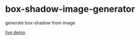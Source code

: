 # box-shadow-image-generator
generate box-shadow from image

[live demo](https://blog.jiasm.org/box-shadow-image-generator)
